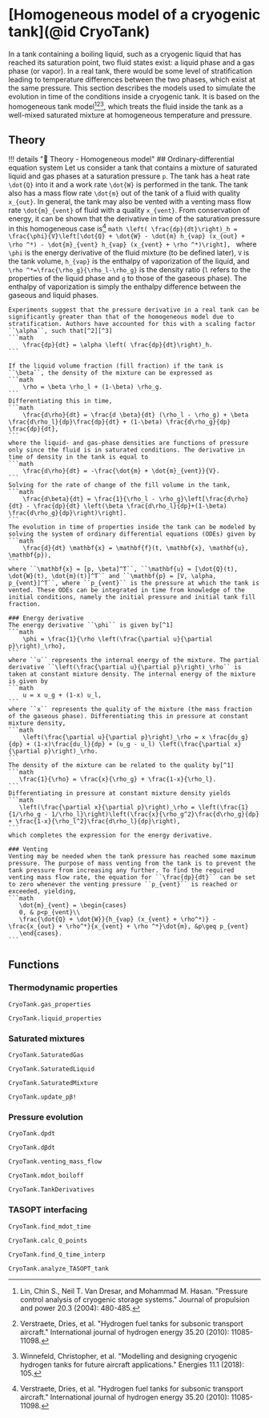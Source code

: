 # [Homogeneous model of a cryogenic tank](@id CryoTank)

In a tank containing a boiling liquid, such as a cryogenic liquid that has reached its saturation point, two fluid states exist: a liquid phase and a gas phase (or vapor). In a real tank, there would be some level of stratification leading to temperature differences between the two phases, which exist at the same pressure. This section describes the models used to simulate the evolution in time of the conditions inside a cryogenic tank. It is based on the homogeneous tank model[^1][^2][^3], which treats the fluid inside the tank as a well-mixed saturated mixture at homogeneous temperature and pressure.

## Theory

!!! details "📖 Theory - Homogeneous model" 
    ## Ordinary-differential equation system
    Let us consider a tank that contains a mixture of saturated liquid and gas phases at a saturation pressure ``p``. The tank has a heat rate ``\dot{Q}`` into it and a work rate ``\dot{W}`` is performed in the tank. The tank also has a mass flow rate ``\dot{m}`` out of the tank of a fluid with quality ``x_{out}``. In general, the tank may also be vented with a venting mass flow rate ``\dot{m}_{vent}`` of fluid with a quality ``x_{vent}``. From conservation of energy, it can be shown that the derivative in time of the saturation pressure in this homogeneous case is[^2]
    ```math
        \left( \frac{dp}{dt}\right)_h = \frac{\phi}{V}\left[\dot{Q} + \dot{W} - \dot{m} h_{vap} (x_{out} + \rho ^*) - \dot{m}_{vent} h_{vap} (x_{vent} + \rho ^*)\right],
    ```
    where ``\phi`` is the energy derivative of the fluid mixture (to be defined later), ``V`` is the tank volume, ``h_{vap}`` is the enthalpy of vaporization of the liquid, and ``\rho ^*=\frac{\rho_g}{\rho_l-\rho_g}`` is the density ratio (``l`` refers to the properties of the liquid phase and ``g`` to those of the gaseous phase). The enthalpy of vaporization is simply the enthalpy difference between the gaseous and liquid phases.

    Experiments suggest that the pressure derivative in a real tank can be significantly greater than that of the homogeneous model due to stratification. Authors have accounted for this with a scaling factor ``\alpha``, such that[^2][^3]
    ```math
        \frac{dp}{dt} = \alpha \left( \frac{dp}{dt}\right)_h. 
    ```

    If the liquid volume fraction (fill fraction) if the tank is ``\beta``, the density of the mixture can be expressed as 
    ```math
        \rho = \beta \rho_l + (1-\beta) \rho_g.
    ```
    Differentiating this in time,
    ```math
        \frac{d\rho}{dt} = \frac{d \beta}{dt} (\rho_l - \rho_g) + \beta \frac{d\rho_l}{dp}\frac{dp}{dt} + (1-\beta) \frac{d\rho_g}{dp} \frac{dp}{dt},
    ```
    where the liquid- and gas-phase densities are functions of pressure only since the fluid is in saturated conditions. The derivative in time of density in the tank is equal to 
    ```math
        \frac{d\rho}{dt} = -\frac{\dot{m} + \dot{m}_{vent}}{V}.
    ```
    Solving for the rate of change of the fill volume in the tank,
    ```math
        \frac{d\beta}{dt} = \frac{1}{\rho_l - \rho_g}\left[\frac{d\rho}{dt} - \frac{dp}{dt} \left(\beta \frac{d\rho_l}{dp}+(1-\beta) \frac{d\rho_g}{dp}\right)\right].
    ```
    The evolution in time of properties inside the tank can be modeled by solving the system of ordinary differential equations (ODEs) given by
    ```math
        \frac{d}{dt} \mathbf{x} = \mathbf{f}(t, \mathbf{x}, \mathbf{u}, \mathbf{p}),
    ```
    where ``\mathbf{x} = [p, \beta]^T``, ``\mathbf{u} = [\dot{Q}(t), \dot{W}(t), \dot{m}(t)]^T`` and ``\mathbf{p} = [V, \alpha, p_{vent}]^T``, where ``p_{vent}`` is the pressure at which the tank is vented. These ODEs can be integrated in time from knowledge of the initial conditions, namely the initial pressure and initial tank fill fraction.

    ### Energy derivative
    The energy derivative ``\phi`` is given by[^1]
    ```math
        \phi = \frac{1}{\rho \left(\frac{\partial u}{\partial p}\right)_\rho},
    ```
    where ``u`` represents the internal energy of the mixture. The partial derivative ``\left(\frac{\partial u}{\partial p}\right)_\rho`` is taken at constant mixture density. The internal energy of the mixture is given by
    ```math
        u = x u_g + (1-x) u_l,
    ```
    where ``x`` represents the quality of the mixture (the mass fraction of the gaseous phase). Differentiating this in pressure at constant mixture density,
    ```math
        \left(\frac{\partial u}{\partial p}\right)_\rho = x \frac{du_g}{dp} + (1-x)\frac{du_l}{dp} + (u_g - u_l) \left(\frac{\partial x}{\partial p}\right)_\rho.
    ```
    The density of the mixture can be related to the quality by[^1]
    ```math
       \frac{1}{\rho} = \frac{x}{\rho_g} + \frac{1-x}{\rho_l}.
    ```
    Differentiating in pressure at constant mixture density yields
    ```math
       \left(\frac{\partial x}{\partial p}\right)_\rho = \left(\frac{1}{1/\rho_g - 1/\rho_l}\right)\left(\frac{x}{\rho_g^2}\frac{d\rho_g}{dp} + \frac{1-x}{\rho_l^2}\frac{d\rho_l}{dp}\right),
    ```
    which completes the expression for the energy derivative.

    ### Venting
    Venting may be needed when the tank pressure has reached some maximum pressure. The purpose of mass venting from the tank is to prevent the tank pressure from increasing any further. To find the required venting mass flow rate, the equation for ``\frac{dp}{dt}`` can be set to zero whenever the venting pressure ``p_{vent}`` is reached or exceeded, yielding,
    ```math
       \dot{m}_{vent} = \begin{cases} 
       0, & p<p_{vent}\\ 
       \frac{\dot{Q} + \dot{W}}{h_{vap} (x_{vent} + \rho^*)} - \frac{x_{out} + \rho^*}{x_{vent} + \rho ^*}\dot{m}, &p\geq p_{vent}
       \end{cases}.
    ```

## Functions
### Thermodynamic properties
```@docs
CryoTank.gas_properties
```
```@docs
CryoTank.liquid_properties
```
### Saturated mixtures
```@docs
CryoTank.SaturatedGas
```
```@docs
CryoTank.SaturatedLiquid
```
```@docs
CryoTank.SaturatedMixture
```
```@docs
CryoTank.update_pβ!
```
### Pressure evolution
```@docs
CryoTank.dpdt
```
```@docs
CryoTank.dβdt
```
```@docs
CryoTank.venting_mass_flow
```
```@docs
CryoTank.mdot_boiloff
```
```@docs
CryoTank.TankDerivatives
```
### TASOPT interfacing
```@docs
CryoTank.find_mdot_time
```
```@docs
CryoTank.calc_Q_points
```
```@docs
CryoTank.find_Q_time_interp
```
```@docs
CryoTank.analyze_TASOPT_tank
```

[^1]: Lin, Chin S., Neil T. Van Dresar, and Mohammad M. Hasan. "Pressure control analysis of cryogenic storage systems." Journal of propulsion and power 20.3 (2004): 480-485.
[^2]: Verstraete, Dries, et al. "Hydrogen fuel tanks for subsonic transport aircraft." International journal of hydrogen energy 35.20 (2010): 11085-11098.
[^3]: Winnefeld, Christopher, et al. "Modelling and designing cryogenic hydrogen tanks for future aircraft applications." Energies 11.1 (2018): 105.